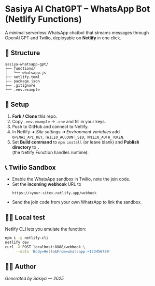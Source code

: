 # Sasiya AI ChatGPT – WhatsApp Bot (Netlify Functions)

A minimal serverless WhatsApp chatbot that streams messages through OpenAI GPT and Twilio, deployable on **Netlify** in one click.

## 📂 Structure
```
sasiya-whatsapp-gpt/
├── functions/
│   └── whatsapp.js
├── netlify.toml
├── package.json
├── .gitignore
└── .env.example
```

## 🔧 Setup
1. **Fork / Clone** this repo.
2. Copy `.env.example` → `.env` and fill in your keys.
3. Push to GitHub and connect to Netlify.
4. In Netlify ➜ *Site settings ➜ Environment variables* add  
   `OPENAI_API_KEY`, `TWILIO_ACCOUNT_SID`, `TWILIO_AUTH_TOKEN`.
5. Set **Build command** to `npm install` (or leave blank) and **Publish directory** to `.`  
   (the Netlify Function handles runtime).

## 📞 Twilio Sandbox
- Enable the WhatsApp sandbox in Twilio, note the join code.
- Set the **incoming webhook** URL to  
  ```
  https://<your-site>.netlify.app/webhook
  ```
- Send the join code from your own WhatsApp to link the sandbox.

## 🏃‍♂️ Local test
Netlify CLI lets you emulate the function:
```bash
npm i -g netlify-cli
netlify dev
curl -X POST localhost:8888/webhook \
     --data 'Body=Hello&From=whatsapp:+123456789'
```

## ✍🏽 Author
*Generated by Sasiya — 2025*
